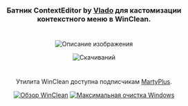 <div align="center">

### Батник ContextEditor by [Vlado](https://github.com/oatmealcookiec) для кастомизации контекстного меню в WinClean.
#
![Описание изображения](https://i.ibb.co/B25bHHBk/BAF94-BB2-3-B12-4685-AFFA-CEA7-F66-FA3-F0.png)

![Скачиваний](https://img.shields.io/github/downloads/MartyFiles/ContextEditor/Release/total?style=for-the-badge&label=Скачиваний&color=blue&logo=download)

#

Утилита WinClean доступна подписчикам [MartyPlus](https://t.me/martyfiles/1146).

[![Обзор WinClean](https://img.shields.io/badge/Обзор%20WinClean-red?style=for-the-badge&logo=youtube)](https://www.youtube.com/watch?v=5NBqbUUB1Pk)
[![Максимальная очистка Windows](https://img.shields.io/badge/Максимальная%20очистка%20Windows-red?style=for-the-badge&logo=youtube)](https://www.youtube.com/watch?v=id06E58oafI)

</div>
